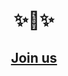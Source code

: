 # <p align="center">✨🦊✨</p>
## <p align="center">[Join us](https://en.wikipedia.org/wiki/User:Melecie/Userboxes/Fox_Cabal)</p>



